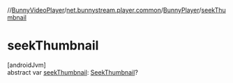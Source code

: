 //[BunnyVideoPlayer](../../../index.md)/[net.bunnystream.player.common](../index.md)/[BunnyPlayer](index.md)/[seekThumbnail](seek-thumbnail.md)

# seekThumbnail

[androidJvm]\
abstract var [seekThumbnail](seek-thumbnail.md): [SeekThumbnail](../../net.bunnystream.player.model/-seek-thumbnail/index.md)?
